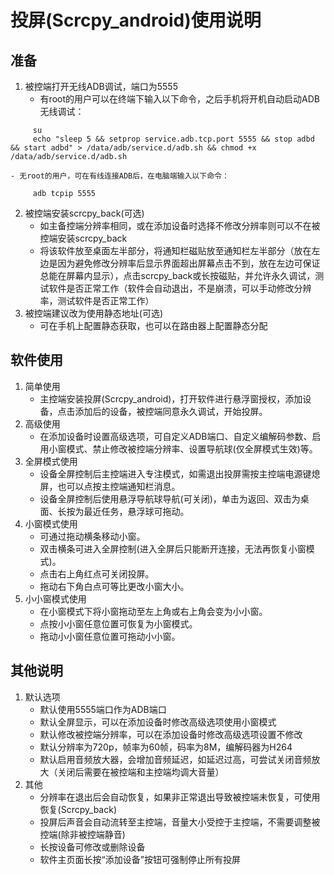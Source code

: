 # 投屏(Scrcpy_android)使用说明

## 准备

1. 被控端打开无线ADB调试，端口为5555
	- 有root的用户可以在终端下输入以下命令，之后手机将开机自动启动ADB无线调试：
``` shell
	 su
	 echo "sleep 5 && setprop service.adb.tcp.port 5555 && stop adbd && start adbd" > /data/adb/service.d/adb.sh && chmod +x /data/adb/service.d/adb.sh
```
	- 无root的用户，可在有线连接ADB后，在电脑端输入以下命令：
``` shell
	 adb tcpip 5555
```
2. 被控端安装scrcpy_back(可选)
	 - 如主备控端分辨率相同，或在添加设备时选择不修改分辨率则可以不在被控端安装scrcpy_back
	 - 将该软件放至桌面左半部分，将通知栏磁贴放至通知栏左半部分（放在左边是因为避免修改分辨率后显示界面超出屏幕点击不到，放在左边可保证总能在屏幕内显示），点击scrcpy_back或长按磁贴，并允许永久调试，测试软件是否正常工作（软件会自动退出，不是崩溃，可以手动修改分辨率，测试软件是否正常工作）
3. 被控端建议改为使用静态地址(可选)
	 - 可在手机上配置静态获取，也可以在路由器上配置静态分配

## 软件使用

1. 简单使用
	 - 主控端安装投屏(Scrcpy_android)，打开软件进行悬浮窗授权，添加设备，点击添加后的设备，被控端同意永久调试，开始投屏。
2. 高级使用
	 - 在添加设备时设置高级选项，可自定义ADB端口、自定义编解码参数、启用小窗模式、禁止修改被控端分辨率、设置导航球(仅全屏模式生效)等。
3. 全屏模式使用
	 - 设备全屏控制后主控端进入专注模式，如需退出投屏需按主控端电源键熄屏，也可以点按主控端通知栏消息。
	 - 设备全屏控制后使用悬浮导航球导航(可关闭)，单击为返回、双击为桌面、长按为最近任务，悬浮球可拖动。
4. 小窗模式使用
	 - 可通过拖动横条移动小窗。
	 - 双击横条可进入全屏控制(进入全屏后只能断开连接，无法再恢复小窗模式)。
	 - 点击右上角红点可关闭投屏。
	 - 拖动右下角白点可等比更改小窗大小。
5. 小小窗模式使用
	 - 在小窗模式下将小窗拖动至左上角或右上角会变为小小窗。
	 - 点按小小窗任意位置可恢复为小窗模式。
	 - 拖动小小窗任意位置可拖动小小窗。

## 其他说明

1. 默认选项
	 - 默认使用5555端口作为ADB端口
	 - 默认全屏显示，可以在添加设备时修改高级选项使用小窗模式
	 - 默认修改被控端分辨率，可以在添加设备时修改高级选项设置不修改
	 - 默认分辨率为720p，帧率为60帧，码率为8M，编解码器为H264
	 - 默认启用音频放大器，会增加音频延迟，如延迟过高，可尝试关闭音频放大（关闭后需要在被控端和主控端均调大音量）
2. 其他
	 - 分辨率在退出后会自动恢复，如果非正常退出导致被控端未恢复，可使用恢复(Scrcpy_back)
	 - 投屏后声音会自动流转至主控端，音量大小受控于主控端，不需要调整被控端(除非被控端静音)
	 - 长按设备可修改或删除设备
	 - 软件主页面长按“添加设备”按钮可强制停止所有投屏
